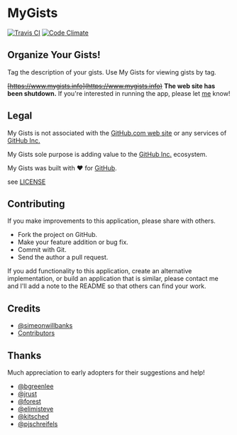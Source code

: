 MyGists  
========================

[![Travis CI](https://secure.travis-ci.org/simeonwillbanks/mygists.png?branch=master)](http://travis-ci.org/simeonwillbanks/mygists)  [![Code Climate](https://codeclimate.com/badge.png)](https://codeclimate.com/github/simeonwillbanks/mygists)

## Organize Your Gists!
Tag the description of your gists. Use My Gists for viewing gists by tag.

~~[https://www.mygists.info](https://www.mygists.info)~~ **The web site has been shutdown.**  If you're interested in running the app, please let [me](https://twitter.com/simeonwillbanks) know!

## Legal

My Gists is not associated with the [GitHub.com web site](https://github.com) or any services of [GitHub Inc.](https://github.com)

My Gists sole purpose is adding value to the [GitHub Inc.](https://github.com) ecosystem.

My Gists was built with :heart: for [GitHub](https://github.com).

see [LICENSE](https://github.com/simeonwillbanks/mygists/blob/master/LICENSE.md)

## Contributing

If you make improvements to this application, please share with others.

* Fork the project on GitHub.
* Make your feature addition or bug fix.
* Commit with Git.
* Send the author a pull request.

If you add functionality to this application, create an alternative implementation, or build an application that is similar, please contact me and I'll add a note to the README so that others can find your work.

## Credits

* [@simeonwillbanks](https://github.com/simeonwillbanks)
* [Contributors](https://github.com/simeonwillbanks/mygists/graphs/contributors)

## Thanks

Much appreciation to early adopters for their suggestions and help!

* [@bgreenlee](https://github.com/bgreenlee)
* [@jrust](https://github.com/jrust)
* [@forest](https://github.com/forest)
* [@elimisteve](https://github.com/elimisteve)
* [@kitsched](https://github.com/kitsched)
* [@pjschreifels](https://github.com/pjschreifels)
